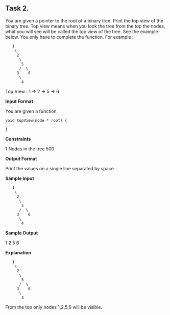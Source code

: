 
## Task 2.
You are given a pointer to the root of a binary tree. Print the top view of the binary tree. 
Top view means when you look the tree from the top the nodes, what you will see will be called the top view of the tree. See the example below. 
You only have to complete the function. 
For example :

```
   1
    \
     2
      \
       5
      /  \
     3    6
      \
       4
```

Top View : 1 -> 2 -> 5 -> 6

**Input Format**

You are given a function,

```
void topView(node * root) {

}
```

**Constraints**

1 Nodes in the tree  500

**Output Format**

Print the values on a single line separated by space.

**Sample Input**

```
   1
    \
     2
      \
       5
      /  \
     3    6
      \
       4
```

**Sample Output**

1 2 5 6

**Explanation**

```
   1
    \
     2
      \
       5
      /  \
     3    6
      \
       4
```

From the top only nodes 1,2,5,6 will be visible.

